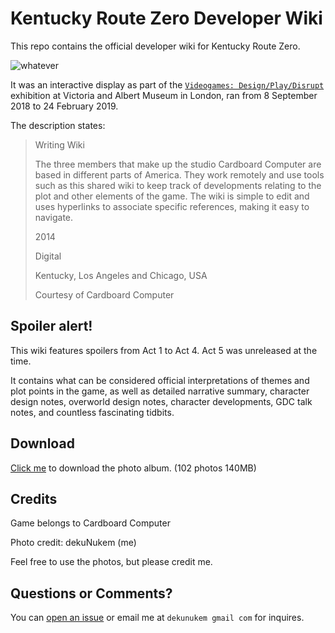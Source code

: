 # Kentucky Route Zero Developer Wiki

This repo contains the official developer wiki for Kentucky Route Zero.

![whatever](title/title.jpg)

It was an interactive display as part of the [`Videogames: Design/Play/Disrupt`](https://www.vam.ac.uk/exhibitions/videogames) exhibition at Victoria and Albert Museum in London, ran from 8 September 2018 to 24 February 2019.

The description states:

> Writing Wiki 
> 
> The three members that make up the studio Cardboard Computer are based in different parts of America. They work remotely and use tools such as this shared wiki to keep track of developments relating to the plot and other elements of the game. The wiki is simple to edit and uses hyperlinks to associate specific references, making it easy to navigate. 
> 
> 2014
> 
> Digital
> 
> Kentucky, Los Angeles and Chicago, USA
> 
> Courtesy of Cardboard Computer

## Spoiler alert!

This wiki features spoilers from Act 1 to Act 4. Act 5 was unreleased at the time.

It contains what can be considered official interpretations of themes and plot points in the game, as well as detailed narrative summary, character design notes, overworld design notes, character developments, GDC talk notes, and countless fascinating tidbits.

## Download

[Click me](https://github.com/dekuNukem/Kentucky_Route_Zero_Official_Dev_Wiki/archive/master.zip) to download the photo album. (102 photos 140MB)

## Credits

Game belongs to Cardboard Computer

Photo credit: dekuNukem (me)

Feel free to use the photos, but please credit me.

## Questions or Comments?

You can [open an issue](https://github.com/dekuNukem/Kentucky_Route_Zero_Official_Dev_Wiki/issues) or email me at `dekunukem gmail com` for inquires.
